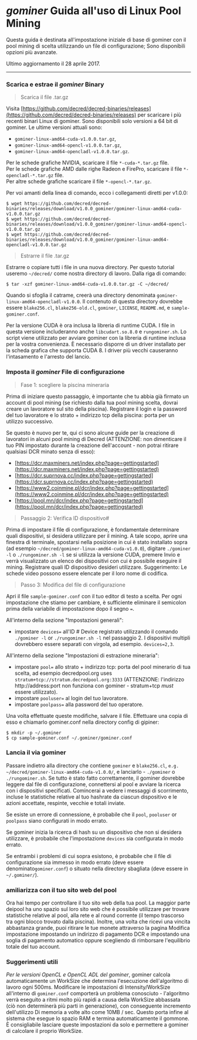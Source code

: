 # **<i class="fa fa-linux"></i> *gominer* Guida all'uso di Linux Pool Mining**

Questa guida è destinata all'impostazione iniziale di base di gominer con il pool mining di scelta utilizzando un file di configurazione; Sono disponibili opzioni più avanzate.

Ultimo aggiornamento il 28 aprile 2017.

---

### **<i class="fa fa-download"></i> Scarica e estrae il *gominer* Binary**


> Scarica il file .tar.gz

Visita [https://github.com/decred/decred-binaries/releases](https://github.com/decred/decred-binaries/releases) per scaricare i più recenti binari Linux di gominer. Sono disponibili solo versioni a 64 bit di gominer. Le ultime versioni attuali sono:

- `gominer-linux-amd64-cuda-v1.0.0.tar.gz`,
- `gominer-linux-amd64-opencl-v1.0.0.tar.gz`,
- `gominer-linux-amd64-opencladl-v1.0.0.tar.gz`.

Per le schede grafiche NVIDIA, scaricare il file `*-cuda-*.tar.gz` file. <br />
Per le schede grafiche AMD dalle righe Radeon e FirePro, scaricare il file `*-opencladl-*.tar.gz` file. <br />
Per altre schede grafiche scaricare il file `*-opencl-*.tar.gz`.

Per voi amanti della linea di comando, ecco i collegamenti diretti per v1.0.0:

```no-highlight
$ wget https://github.com/decred/decred-binaries/releases/download/v1.0.0_gominer/gominer-linux-amd64-cuda-v1.0.0.tar.gz
$ wget https://github.com/decred/decred-binaries/releases/download/v1.0.0_gominer/gominer-linux-amd64-opencl-v1.0.0.tar.gz
$ wget https://github.com/decred/decred-binaries/releases/download/v1.0.0_gominer/gominer-linux-amd64-opencladl-v1.0.0.tar.gz
```

> Estrarre il file .tar.gz

Estrarre o copiare tutti i file in una nuova directory. Per questo tutorial useremo `~/decred/` come nostra directory di lavoro. Dalla riga di comando:

```no-highlight
$ tar -xzf gominer-linux-amd64-cuda-v1.0.0.tar.gz -C ~/decred/
```

Quando si sfoglia il catrame, creerà una directory denominata `gominer-linux-amd64-opencladl-v1.0.0`. Il contenuto di questa directory dovrebbe essere `blake256.cl`, `blake256-old.cl`, `gominer`, `LICENSE`, `README.md`, e `sample-gominer.conf`.

Per la versione CUDA è ora inclusa la libreria di runtime CUDA. I file in questa versione includeranno anche `libcudart.so.8.0` e `rungominer.sh`. Lo script viene utilizzato per avviare gominer con la libreria di runtime inclusa per la vostra convenienza. È necessario disporre di un driver installato per la scheda grafica che supporta CUDA 8. I driver più vecchi causeranno l'intasamento e l'arresto del lancio.

### **Imposta il *gominer* File di configurazione**

> Fase 1: scegliere la piscina mineraria

Prima di iniziare questo passaggio, è importante che tu abbia già firmato un account di pool mining (se richiesto dalla tua pool mining scelta, dovrai creare un lavoratore sul sito della piscina). Registrare il login e la password del tuo lavoratore e lo strato + indirizzo tcp della piscina: porta per un utilizzo successivo.

Se questo è nuovo per te, qui ci sono alcune guide per la creazione di lavoratori in alcuni pool mining di Decred (ATTENZIONE: non dimenticare il tuo PIN impostato durante la creazione dell'account - non potrai ritirare qualsiasi DCR minato senza di esso):

- [https://dcr.maxminers.net/index.php?page=gettingstarted](https://dcr.maxminers.net/index.php?page=gettingstarted)
- [https://dcr.suprnova.cc/index.php?page=gettingstarted](https://dcr.suprnova.cc/index.php?page=gettingstarted)
- [https://www2.coinmine.pl/dcr/index.php?page=gettingstarted](https://www2.coinmine.pl/dcr/index.php?page=gettingstarted)
- [https://pool.mn/dcr/index.php?page=gettingstarted](https://pool.mn/dcr/index.php?page=gettingstarted)

> Passaggio 2: Verifica ID dispositivo#

Prima di impostare il file di configurazione, è fondamentale determinare quali dispositivi,  si desidera utilizzare per il mining. A tale scopo, aprire una finestra di terminale, spostarsi nella posizione in cui è stato installato sopra (ad esempio `~/decred/gominer-linux-amd64-cuda-v1.0.0`), digitare `./gominer -l` o `./rungominer.sh -l` se si utilizza la versione CUDA, premere Invio e verrà visualizzato un elenco dei dispositivi con cui è possibile eseguire il mining. Registrare quali ID dispositivo desideri utilizzare. Suggerimento: Le schede video possono essere elencate per il loro nome di codifica.

> Passo 3: Modifica del file di configurazione

Apri il file `sample-gominer.conf` con il tuo editor di testo a scelta. Per ogni impostazione che stiamo per cambiare, è sufficiente eliminare il semicolon prima della variabile di impostazione dopo il segno `=`. 

All'interno della sezione "Impostazioni generali":

- impostare `devices=` all'ID # Device registrato utilizzando il comando `./gominer -l` or `./rungominer.sh -l` nel passaggio 2. I dispositivi multipli dovrebbero essere separati con virgola, ad esempio. `devices=2,3`.

All'interno della sezione "Impostazioni di estrazione mineraria":

- impostare `pool=` allo strato + indirizzo tcp: porta del pool minerario di tua scelta, ad esempio decredpool.org uses `stratum+tcp://stratum.decredpool.org:3333` (ATTENZIONE: l'indirizzo http://address:port non funziona con gominer - stratum+tcp *must* essere utilizzato).
- impostare `pooluser=` al login del tuo lavoratore.
- impostare `poolpass=` alla password del tuo operatore.

Una volta effettuate queste modifiche, salvare il file. Effettuare una copia di esso e chiamarlo gominer.conf nella directory config di gipiner:

```no-highlight
$ mkdir -p ~/.gominer
$ cp sample-gominer.conf ~/.gominer/gominer.conf
```

### **Lancia il via gominer**

Passare indietro alla directory che contiene `gominer` e `blake256.cl`, `e.g. ~/decred/gominer-linux-amd64-cuda-v1.0.0/`, e lanciarlo - `./gominer` o `./rungominer.sh`. Se tutto è stato fatto correttamente, il gominer dovrebbe leggere dal file di configurazione, connettersi al pool e avviare la ricerca con i dispositivi specificati. Comincerai a vedere i messaggi di scorrimento, incluse le statistiche relative al tuo hashrate da ciascun dispositivo e le azioni accettate, respinte, vecchie e totali inviate.

Se esiste un errore di connessione, è probabile che il `pool`, `pooluser` or `poolpass` siano configurati in modo errato.

Se gominer inizia la ricerca di hash su un dispositivo che non si desidera utilizzare, è probabile che l'impostazione `devices` sia configurata in modo errato.

Se entrambi i problemi di cui sopra esistono, è probabile che il file di configurazione sia immesso in modo errato (deve essere denominato`gominer.conf`) o situato nella directory sbagliata (deve essere in `~/.gominer/`).

### **amiliarizza con il tuo sito web del pool**

Ora  hai tempo per controllare il tuo sito web della tua pool. La maggior parte deipool ha uno spazio sul loro sito web che è possibile utilizzare per trovare statistiche relative al pool, alla rete e al round corrente (il tempo trascorso tra ogni blocco trovato dalla piscina). Inoltre, una volta che ricevi una vincita abbastanza grande, puoi ritirare le tue monete attraverso la pagina Modifica impostazione impostando un indirizzo di pagamento DCR e impostando una soglia di pagamento automatico oppure scegliendo di rimborsare l'equilibrio totale del tuo account.

### **Suggerimenti utili**

*Per le versioni OpenCL e OpenCL ADL del gominer*, gominer calcola automaticamente un WorkSize che determina l'esecuzione dell'algoritmo di lavoro ogni 500ms. Modificare le impostazioni di Intensity/WorkSize all'interno di `gominer.conf` comporterà un problema conosciuto - l'algoritmo verrà eseguito a ritmi molto più rapidi a causa della WorkSize abbassata (ciò non determinerà più parti in generazione), con conseguente incremento dell'utilizzo Di memoria a volte alto come 10MB / sec. Questo porta infine al sistema che esegue lo spazio RAM e termina automaticamente il gommone. È consigliabile lasciare queste impostazioni da solo e permettere a gominer di calcolare il proprio WorkSize.
